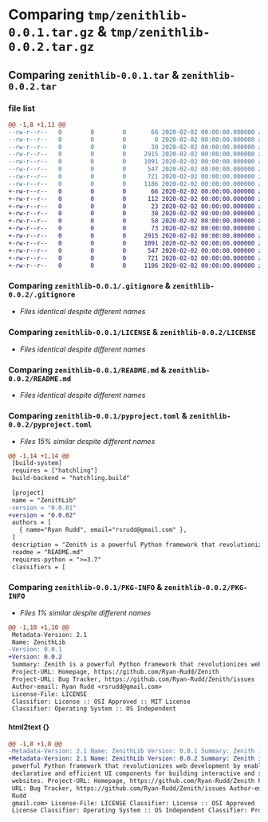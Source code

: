 # Comparing `tmp/zenithlib-0.0.1.tar.gz` & `tmp/zenithlib-0.0.2.tar.gz`

## Comparing `zenithlib-0.0.1.tar` & `zenithlib-0.0.2.tar`

### file list

```diff
@@ -1,8 +1,11 @@
--rw-r--r--   0        0        0       66 2020-02-02 00:00:00.000000 zenithlib-0.0.1/.gitattributes
--rw-r--r--   0        0        0        0 2020-02-02 00:00:00.000000 zenithlib-0.0.1/Zenith/__init__.py
--rw-r--r--   0        0        0       38 2020-02-02 00:00:00.000000 zenithlib-0.0.1/Zenith/src/tests.py
--rw-r--r--   0        0        0     2915 2020-02-02 00:00:00.000000 zenithlib-0.0.1/.gitignore
--rw-r--r--   0        0        0     1091 2020-02-02 00:00:00.000000 zenithlib-0.0.1/LICENSE
--rw-r--r--   0        0        0      547 2020-02-02 00:00:00.000000 zenithlib-0.0.1/README.md
--rw-r--r--   0        0        0      721 2020-02-02 00:00:00.000000 zenithlib-0.0.1/pyproject.toml
--rw-r--r--   0        0        0     1186 2020-02-02 00:00:00.000000 zenithlib-0.0.1/PKG-INFO
+-rw-r--r--   0        0        0       66 2020-02-02 00:00:00.000000 zenithlib-0.0.2/.gitattributes
+-rw-r--r--   0        0        0      112 2020-02-02 00:00:00.000000 zenithlib-0.0.2/Zenith/Web.py
+-rw-r--r--   0        0        0       23 2020-02-02 00:00:00.000000 zenithlib-0.0.2/Zenith/__init__.py
+-rw-r--r--   0        0        0       38 2020-02-02 00:00:00.000000 zenithlib-0.0.2/Zenith/src/tests.py
+-rw-r--r--   0        0        0       58 2020-02-02 00:00:00.000000 zenithlib-0.0.2/examples/check_vers.py
+-rw-r--r--   0        0        0       73 2020-02-02 00:00:00.000000 zenithlib-0.0.2/scripts/bupload.sh
+-rw-r--r--   0        0        0     2915 2020-02-02 00:00:00.000000 zenithlib-0.0.2/.gitignore
+-rw-r--r--   0        0        0     1091 2020-02-02 00:00:00.000000 zenithlib-0.0.2/LICENSE
+-rw-r--r--   0        0        0      547 2020-02-02 00:00:00.000000 zenithlib-0.0.2/README.md
+-rw-r--r--   0        0        0      721 2020-02-02 00:00:00.000000 zenithlib-0.0.2/pyproject.toml
+-rw-r--r--   0        0        0     1186 2020-02-02 00:00:00.000000 zenithlib-0.0.2/PKG-INFO
```

### Comparing `zenithlib-0.0.1/.gitignore` & `zenithlib-0.0.2/.gitignore`

 * *Files identical despite different names*

### Comparing `zenithlib-0.0.1/LICENSE` & `zenithlib-0.0.2/LICENSE`

 * *Files identical despite different names*

### Comparing `zenithlib-0.0.1/README.md` & `zenithlib-0.0.2/README.md`

 * *Files identical despite different names*

### Comparing `zenithlib-0.0.1/pyproject.toml` & `zenithlib-0.0.2/pyproject.toml`

 * *Files 15% similar despite different names*

```diff
@@ -1,14 +1,14 @@
 [build-system]
 requires = ["hatchling"]
 build-backend = "hatchling.build"
 
 [project]
 name = "ZenithLib"
-version = "0.0.01"
+version = "0.0.02"
 authors = [
   { name="Ryan Rudd", email="rsrudd@gmail.com" },
 ]
 description = "Zenith is a powerful Python framework that revolutionizes web development by enabling declarative and efficient UI components for building interactive and scalable websites."
 readme = "README.md"
 requires-python = ">=3.7"
 classifiers = [
```

### Comparing `zenithlib-0.0.1/PKG-INFO` & `zenithlib-0.0.2/PKG-INFO`

 * *Files 1% similar despite different names*

```diff
@@ -1,10 +1,10 @@
 Metadata-Version: 2.1
 Name: ZenithLib
-Version: 0.0.1
+Version: 0.0.2
 Summary: Zenith is a powerful Python framework that revolutionizes web development by enabling declarative and efficient UI components for building interactive and scalable websites.
 Project-URL: Homepage, https://github.com/Ryan-Rudd/Zenith
 Project-URL: Bug Tracker, https://github.com/Ryan-Rudd/Zenith/issues
 Author-email: Ryan Rudd <rsrudd@gmail.com>
 License-File: LICENSE
 Classifier: License :: OSI Approved :: MIT License
 Classifier: Operating System :: OS Independent
```

#### html2text {}

```diff
@@ -1,8 +1,8 @@
-Metadata-Version: 2.1 Name: ZenithLib Version: 0.0.1 Summary: Zenith is a
+Metadata-Version: 2.1 Name: ZenithLib Version: 0.0.2 Summary: Zenith is a
 powerful Python framework that revolutionizes web development by enabling
 declarative and efficient UI components for building interactive and scalable
 websites. Project-URL: Homepage, https://github.com/Ryan-Rudd/Zenith Project-
 URL: Bug Tracker, https://github.com/Ryan-Rudd/Zenith/issues Author-email: Ryan
 Rudd
 gmail.com> License-File: LICENSE Classifier: License :: OSI Approved :: MIT
 License Classifier: Operating System :: OS Independent Classifier: Programming
```

